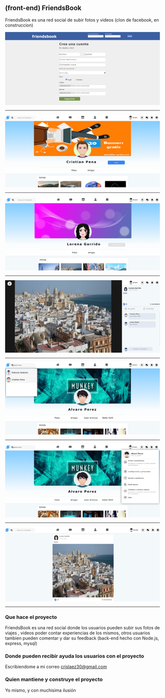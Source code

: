 ## (front-end) FriendsBook

FriendsBook es una red social de subir fotos y videos (clon de facebook, en construccion)

<img src="https://github.com/crislaez/Front_End_Friendsbook/blob/master/src/Img/foto_proyecto.PNG" />
<hr>
<img src="https://github.com/crislaez/Front_End_Friendsbook/blob/master/src/Img/foto_proyecto_2.PNG" />
<hr>
<img src="https://github.com/crislaez/Front_End_Friendsbook/blob/master/src/Img/foto_proyecto_3.PNG" />
<hr>
<img src="https://github.com/crislaez/Front_End_Friendsbook/blob/master/src/Img/foto_proyecto_4.PNG" />
<hr>
<img src="https://github.com/crislaez/Front_End_Friendsbook/blob/master/src/Img/foto_proyecto_5.PNG" />
<hr>
<img src="https://github.com/crislaez/Front_End_Friendsbook/blob/master/src/Img/foto_proyecto_6.PNG" />
<hr>
<img src="https://github.com/crislaez/Front_End_Friendsbook/blob/master/src/Img/foto_proyecto_7.PNG" />
<hr>

### Que hace el proyecto

FriendsBook es una red social donde los usuarios pueden subir sus fotos de viajes , videos poder contar 
experiencias de los mismos, otros usuarios tambien pueden comentar y dar su feedback (back-end hecho con Node.js, express, mysql)
 
### Donde pueden recibir ayuda los usuarios con el proyecto
 
Escribiendome a mi correo crislaez30@gmail.com

### Quien mantiene y construye el proyecto

Yo mismo, y con muchisima ilusión

